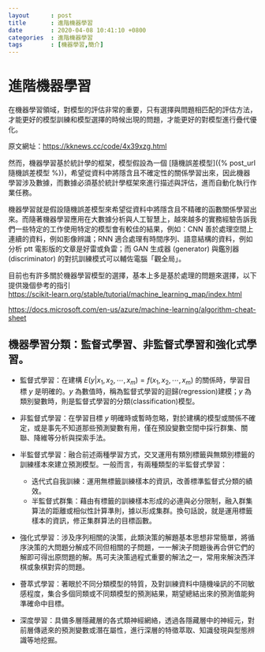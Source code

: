 ```yaml
---
layout      : post
title       : 進階機器學習
date        : 2020-04-08 10:41:10 +0800
categories  : 進階機器學習
tags        : [機器學習,簡介]
---
```


# 進階機器學習
在機器學習領域，對模型的評估非常的重要，只有選擇與問題相匹配的評估方法，才能更好的模型訓練和模型選擇的時候出現的問題，才能更好的對模型進行疊代優化。

原文網址：https://kknews.cc/code/4x39xzg.html

然而，機器學習基於統計學的框架，模型假設為一個 [隨機誤差模型]({% post_url 隨機誤差模型 %})，希望從資料中將隱含且不確定性的關係學習出來，因此機器學習涉及數據，而數據必須基於統計學框架來進行描述與評估，進而自動化執行作業任務。

機器學習就是假設隨機誤差模型來希望從資料中將隱含且不精確的函數關係學習出來。而隨著機器學習應用在大數據分析與人工智慧上，越來越多的實務經驗告訴我們一些特定的工作使用特定的模型會有較佳的結果，例如：CNN 善於處理空間上連續的資料，例如影像辨識；RNN 適合處理有時間序列、語意結構的資料，例如分析 ptt 電影版的文章是好雷或負雷；而 GAN 生成器 (generator) 與鑑別器 (discriminator) 的對抗訓練模式可以輔佐電腦「觀全局」。  

目前也有許多關於機器學習模型的選擇，基本上多是基於處理的問題來選擇，以下提供幾個參考的指引  
https://scikit-learn.org/stable/tutorial/machine_learning_map/index.html  

https://docs.microsoft.com/en-us/azure/machine-learning/algorithm-cheat-sheet  

## 機器學習分類：監督式學習、非監督式學習和強化式學習。

- 監督式學習：在建構 $E(y \lvert x_1,x_2,\cdots,x_m)=f(x_1,x_2,\cdots,x_m)$ 的關係時，學習目標 $y$ 是明確的。$y$ 為數值時，稱為監督式學習的迴歸(regression)建模；$y$ 為類別變數時，則是監督式學習的分類(classification)模型。

- 非監督式學習：在學習目標 $y$ 明確時或暫時忽略，對於建構的模型或關係不確定，或是事先不知道那些預測變數有用，僅在預設變數空間中採行群集、關聯、降維等分析與探索手法。

- 半監督式學習：融合前述兩種學習方式，交叉運用有類別標籤與無類別標籤的訓練樣本來建立預測模型。一般而言，有兩種類型的半監督式學習：
  - 迭代式自我訓練：運用無標籤訓練樣本的資訊，改善標準監督式分類的績效。
  - 半監督式群集：藉由有標籤的訓練樣本形成的必連與必分限制，融入群集算法的距離或相似性計算準則，據以形成集群。換句話說，就是運用標籤樣本的資訊，修正集群算法的目標函數。

- 強化式學習：涉及序列相關的決策，此類決策的解題基本思想非常簡單，將循序決策的大問題分解成不同但相關的子問題，一一解決子問題後再合併它們的解即可得出原問題的解。馬可夫決策過程式重要的解法之一，常用來解決西洋棋或象棋對弈的問題。

-  薈萃式學習：著眼於不同分類模型的特質，及對訓練資料中隨機噪訊的不同敏感程度，集合多個同類或不同類模型的預測結果，期望總結出來的預測值能夠準確命中目標。

-  深度學習：具備多層隱藏層的各式類神經網絡，透過各隱藏層中的神經元，對前層傳遞來的預測變數或潛在屬性，進行深層的特徵萃取、知識發現與型態辨識等地挖掘。
